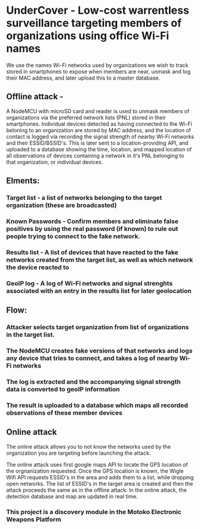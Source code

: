 # UnderCover - Low-cost warrentless surveillance targeting members of organizations using office Wi-Fi names

We use the names Wi-Fi networks used by organizations we wish to track stored in smartphones to expose when members are near, unmask and log their MAC address, and later upload this to a master database.

## Offline attack -
A NodeMCU with microSD card and reader is used to unmask members of organizations via the preferred network lists (PNL) stored in their smartphones. Individual devices detected as having connected to the Wi-Fi beloning to an organization are stored by MAC address, and the location of contact is logged via recording the signal strength of nearby Wi-Fi networks and their ESSID/BSSID's. This is later sent to a location-providing API, and uploaded to a database showing the time, location, and mapped location of all observations of devices containing a network in it's PNL belonging to that organization, or individual devices. 

## Elments: 
### Target list - a list of networks belonging to the target organization (these are broadcasted)
### Known Passwords - Confirm members and eliminate false positives by using the real password (if known) to rule out people trying to connect to the fake network.
### Results list - A list of devices that have reacted to the fake networks created from the target list, as well as which network the device reacted to
### GeoIP log - A log of Wi-Fi networks and signal strenghts associated with an entry in the results list for later geolocation

## Flow:
### Attacker selects target organization from list of organizations in the target list. 
### The NodeMCU creates fake versions of that networks and logs any device that tries to connect, and takes a log of nearby Wi-Fi networks
### The log is extracted and the accompanying signal strength data is converted to geoIP information
### The result is uploaded to a database which maps all recorded observations of these member devices


## Online attack
The online attack allows you to not know the networks used by the organization you are targeting before launching the attack.

The online attack uses first google maps API to locate the GPS location of the orgnanization requested. Once the GPS location is known, the Wigle Wifi API requests ESSID's in the area and adds them to a list, while dropping open networks. The list of ESSID's in the target area is created and then the attack proceeds the same as in the offline attack. In the online attack, the detection database and map are updated in real time.


### This project is a discovery module in the Motoko Electronic Weapons Platform

